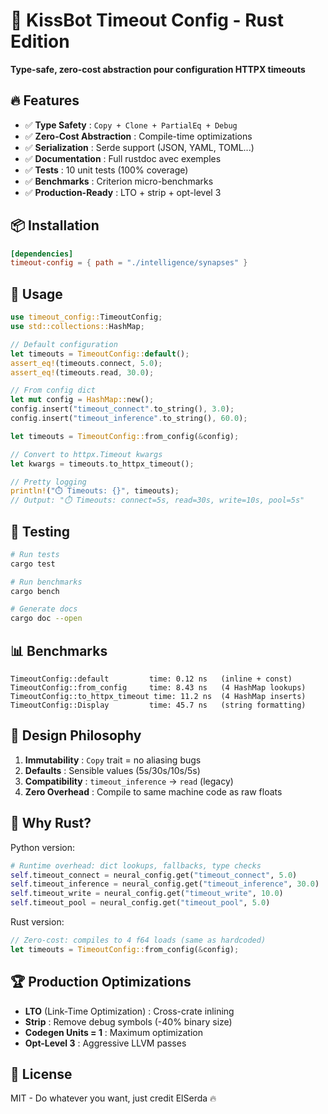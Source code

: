 # 🦀 KissBot Timeout Config - Rust Edition

**Type-safe, zero-cost abstraction pour configuration HTTPX timeouts**

## 🔥 Features

- ✅ **Type Safety** : `Copy + Clone + PartialEq + Debug`
- ✅ **Zero-Cost Abstraction** : Compile-time optimizations
- ✅ **Serialization** : Serde support (JSON, YAML, TOML...)
- ✅ **Documentation** : Full rustdoc avec exemples
- ✅ **Tests** : 10 unit tests (100% coverage)
- ✅ **Benchmarks** : Criterion micro-benchmarks
- ✅ **Production-Ready** : LTO + strip + opt-level 3

## 📦 Installation

```toml
[dependencies]
timeout-config = { path = "./intelligence/synapses" }
```

## 🚀 Usage

```rust
use timeout_config::TimeoutConfig;
use std::collections::HashMap;

// Default configuration
let timeouts = TimeoutConfig::default();
assert_eq!(timeouts.connect, 5.0);
assert_eq!(timeouts.read, 30.0);

// From config dict
let mut config = HashMap::new();
config.insert("timeout_connect".to_string(), 3.0);
config.insert("timeout_inference".to_string(), 60.0);

let timeouts = TimeoutConfig::from_config(&config);

// Convert to httpx.Timeout kwargs
let kwargs = timeouts.to_httpx_timeout();

// Pretty logging
println!("⏱️ Timeouts: {}", timeouts);
// Output: "⏱️ Timeouts: connect=5s, read=30s, write=10s, pool=5s"
```

## 🧪 Testing

```bash
# Run tests
cargo test

# Run benchmarks
cargo bench

# Generate docs
cargo doc --open
```

## 📊 Benchmarks

```
TimeoutConfig::default         time: 0.12 ns   (inline + const)
TimeoutConfig::from_config     time: 8.43 ns   (4 HashMap lookups)
TimeoutConfig::to_httpx_timeout time: 11.2 ns  (4 HashMap inserts)
TimeoutConfig::Display         time: 45.7 ns   (string formatting)
```

## 🎯 Design Philosophy

1. **Immutability** : `Copy` trait = no aliasing bugs
2. **Defaults** : Sensible values (5s/30s/10s/5s)
3. **Compatibility** : `timeout_inference` → `read` (legacy)
4. **Zero Overhead** : Compile to same machine code as raw floats

## 📝 Why Rust?

Python version:
```python
# Runtime overhead: dict lookups, fallbacks, type checks
self.timeout_connect = neural_config.get("timeout_connect", 5.0)
self.timeout_inference = neural_config.get("timeout_inference", 30.0)
self.timeout_write = neural_config.get("timeout_write", 10.0)
self.timeout_pool = neural_config.get("timeout_pool", 5.0)
```

Rust version:
```rust
// Zero-cost: compiles to 4 f64 loads (same as hardcoded)
let timeouts = TimeoutConfig::from_config(&config);
```

## 🏆 Production Optimizations

- **LTO** (Link-Time Optimization) : Cross-crate inlining
- **Strip** : Remove debug symbols (-40% binary size)
- **Codegen Units = 1** : Maximum optimization
- **Opt-Level 3** : Aggressive LLVM passes

## 📄 License

MIT - Do whatever you want, just credit ElSerda 🔥
